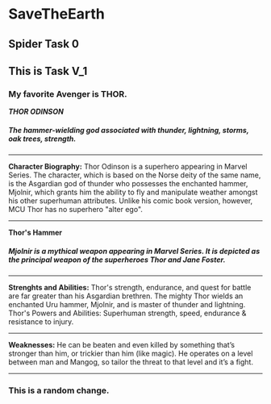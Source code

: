 # SaveTheEarth
## Spider Task 0
## This is Task V_1
### My favorite Avenger is THOR.


***THOR ODINSON***

##### The hammer-wielding god associated with thunder, lightning, storms, oak trees, strength.
---
**Character Biography:**
Thor Odinson is a superhero appearing in Marvel Series. The character, which is based on the Norse deity of the same name, is the Asgardian god of thunder who possesses the enchanted hammer, Mjolnir, which grants him the ability to fly and manipulate weather amongst his other superhuman attributes.
 Unlike his comic book version, however, MCU Thor has no superhero "alter ego".

---
**Thor's Hammer**
##### Mjolnir is a mythical weapon appearing in Marvel Series. It is depicted as the principal weapon of the superheroes Thor and Jane Foster.

---
**Strenghts and Abilities:**
Thor's strength, endurance, and quest for battle are far greater than his Asgardian brethren. The mighty Thor wields an enchanted Uru hammer, Mjolnir, and is master of thunder and lightning. Thor's Powers and Abilities: Superhuman strength, speed, endurance & resistance to injury.

---
**Weaknesses:**
He can be beaten and even killed by something that’s stronger than him, or trickier than him (like magic). He operates on a level between man and Mangog, so tailor the threat to that level and it’s a fight.

---
### This is a random change.